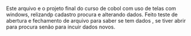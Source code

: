 Este arquivo e o projeto final do curso de cobol com uso de telas com windows, relizandp cadastro procura e alterando dados.
Feito teste de abertura e fechamento de arquivo para saber se tem dados , se tiver abrir para procura senão para incuir dados novos.
